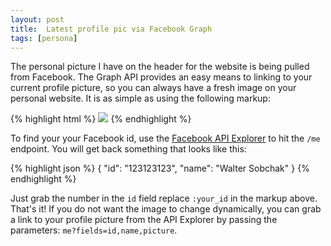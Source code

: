 ```yaml
---
layout: post
title:  Latest profile pic via Facebook Graph
tags: [persona]
---
```


The personal picture I have on the header for the website is being pulled from Facebook. The Graph API provides an easy means to linking to your current profile picture, so you can always have a fresh image on your personal website.  It is as simple as using the following markup: 

{% highlight html %}
<img src="http://graph.facebook.com/:your_id/picture/"></img>
{% endhighlight %}

To find your your Facebook id, use the [Facebook API Explorer](https://developers.facebook.com/tools/explorer) to hit the `/me` endpoint. You will get back something that looks like this: 

{% highlight json %}
{
  "id": "123123123",
  "name": "Walter Sobchak"
}
{% endhighlight %}

Just grab the number in the `id` field replace `:your_id` in the markup above. That's it! If you do not want the image to change dynamically, you can grab a link to your profile picture from the API Explorer by passing the parameters: `me?fields=id,name,picture`.
